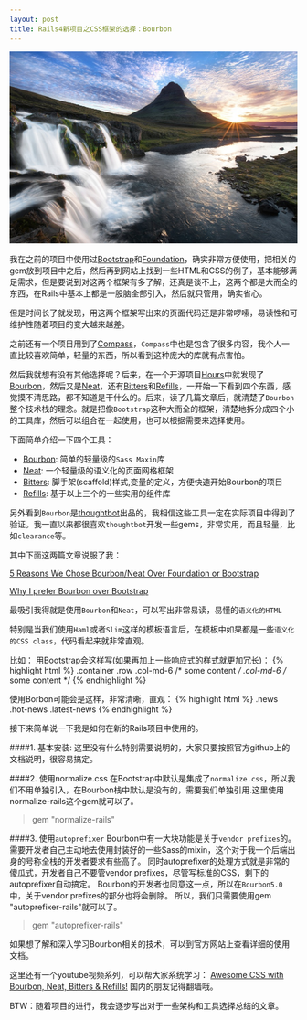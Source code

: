 ```yaml
---
layout: post
title: Rails4新项目之CSS框架的选择：Bourbon
---
```


![](/images/Bing_700.JPG)

我在之前的项目中使用过[Bootstrap](http://getbootstrap.com/)和[Foundation](http://foundation.zurb.com/)，确实非常方便使用，把相关的gem放到项目中之后，然后再到网站上找到一些HTML和CSS的例子，基本能够满足需求，但是要说到对这两个框架有多了解，还真是谈不上，这两个都是大而全的东西，在Rails中基本上都是一股脑全部引入，然后就只管用，确实省心。

但是时间长了就发现，用这两个框架写出来的页面代码还是非常啰嗦，易读性和可维护性随着项目的变大越来越差。

之前还有一个项目用到了[Compass](http://compass-style.org/)，`Compass`中也是包含了很多内容，我个人一直比较喜欢简单，轻量的东西，所以看到这种庞大的库就有点害怕。

然后我就想有没有其他选择呢？后来，在一个开源项目[Hours](https://github.com/DefactoSoftware/Hours)中就发现了[Bourbon](http://bourbon.io/)，然后又是[Neat](http://neat.bourbon.io/)，还有[Bitters](http://bitters.bourbon.io/)和[Refills](http://refills.bourbon.io/)，一开始一下看到四个东西，感觉摸不清思路，都不知道是干什么的。后来，读了几篇文章后，就清楚了`Bourbon`整个技术栈的理念。就是把像`Bootstrap`这种大而全的框架，清楚地拆分成四个小的工具库，然后可以组合在一起使用，也可以根据需要来选择使用。

下面简单介绍一下四个工具：

* [Bourbon](http://bourbon.io/): 简单的轻量级的`Sass Maxin`库
* [Neat](http://neat.bourbon.io/): 一个轻量级的语义化的页面网格框架
* [Bitters](http://bitters.bourbon.io/): 脚手架(scaffold)样式,变量的定义，方便快速开始Bourbon的项目
* [Refills](http://refills.bourbon.io/): 基于以上三个的一些实用的组件库


另外看到`Bourbon`是[thoughtbot](https://thoughtbot.com/)出品的，我相信这些工具一定在实际项目中得到了验证。我一直以来都很喜欢`thoughtbot`开发一些gems，非常实用，而且轻量，比如`clearance`等。

其中下面这两篇文章说服了我：

[5 Reasons We Chose Bourbon/Neat Over Foundation or Bootstrap](http://www.amplificommerce.com/5-reasons-we-chose-bourbonneat-over-foundation-or-bootstrap/)

[Why I prefer Bourbon over Bootstrap](http://federicoramirez.name/why-i-prefer-bourbon-over-bootstrap/)


最吸引我得就是使用`Bourbon`和`Neat`，可以写出非常易读，易懂的`语义化的HTML`

特别是当我们使用`Haml`或者`Slim`这样的模板语言后，在模板中如果都是一些`语义化的CSS class`，代码看起来就非常直观。

比如：
用Bootstrap会这样写(如果再加上一些响应式的样式就更加冗长)：
{% highlight html %}
.container
  .row
    .col-md-6 /* some content */
    .col-md-6 /* some content */
{% endhighlight %}

使用Borbon可能会是这样，非常清晰，直观：
{% highlight html %}
.news
  .hot-news
  .latest-news
{% endhighlight %}

接下来简单说一下我是如何在新的Rails项目中使用的。

####1. 基本安装:
这里没有什么特别需要说明的，大家只要按照官方github上的文档说明，很容易搞定。

####2. 使用normalize.css
在Bootstrap中默认是集成了`normalize.css`，所以我们不用单独引入，在Bourbon栈中默认是没有的，需要我们单独引用.这里使用normalize-rails这个gem就可以了。

> gem "normalize-rails"

####3. 使用`autoprefixer`
Bourbon中有一大块功能是关于`vendor prefixes`的。需要开发者自己主动地去使用封装好的一些Sass的mixin，这个对于我一个后端出身的号称全栈的开发者要求有些高了。
同时autoprefixer的处理方式就是非常的傻瓜式，开发者自己不要管vendor prefixes，尽管写标准的CSS，剩下的autoprefixer自动搞定。
Bourbon的开发者也同意这一点，所以在`Bourbon5.0`中，关于vendor prefixes的部分也将会删除。
所以，我们只需要使用gem "autoprefixer-rails"就可以了。

> gem "autoprefixer-rails"

如果想了解和深入学习Bourbon相关的技术，可以到官方网站上查看详细的使用文档。

这里还有一个youtube视频系列，可以帮大家系统学习：
[Awesome CSS with Bourbon, Neat, Bitters & Refills!](https://www.youtube.com/playlist?list=PLfdtiltiRHWErI0VSxDCbeDyEJm_kVt3p) 国内的朋友记得翻墙哦。

BTW：随着项目的进行，我会逐步写出对于一些架构和工具选择总结的文章。

